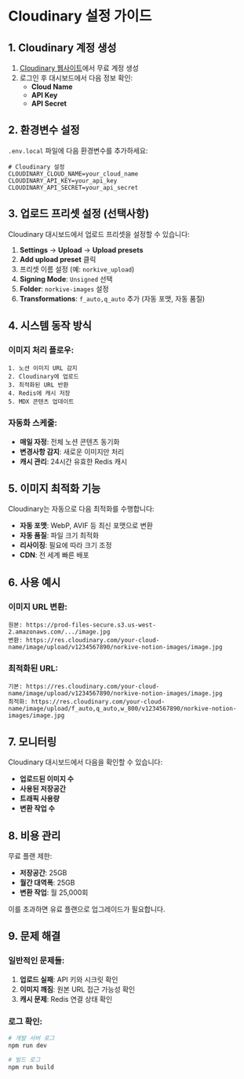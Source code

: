 # Cloudinary 설정 가이드

## 1. Cloudinary 계정 생성

1. [Cloudinary 웹사이트](https://cloudinary.com/)에서 무료 계정 생성
2. 로그인 후 대시보드에서 다음 정보 확인:
   - **Cloud Name**
   - **API Key**
   - **API Secret**

## 2. 환경변수 설정

`.env.local` 파일에 다음 환경변수를 추가하세요:

```env
# Cloudinary 설정
CLOUDINARY_CLOUD_NAME=your_cloud_name
CLOUDINARY_API_KEY=your_api_key
CLOUDINARY_API_SECRET=your_api_secret
```

## 3. 업로드 프리셋 설정 (선택사항)

Cloudinary 대시보드에서 업로드 프리셋을 설정할 수 있습니다:

1. **Settings** → **Upload** → **Upload presets**
2. **Add upload preset** 클릭
3. 프리셋 이름 설정 (예: `norkive_upload`)
4. **Signing Mode**: `Unsigned` 선택
5. **Folder**: `norkive-images` 설정
6. **Transformations**: `f_auto,q_auto` 추가 (자동 포맷, 자동 품질)

## 4. 시스템 동작 방식

### 이미지 처리 플로우:
```
1. 노션 이미지 URL 감지
2. Cloudinary에 업로드
3. 최적화된 URL 반환
4. Redis에 캐시 저장
5. MDX 콘텐츠 업데이트
```

### 자동화 스케줄:
- **매일 자정**: 전체 노션 콘텐츠 동기화
- **변경사항 감지**: 새로운 이미지만 처리
- **캐시 관리**: 24시간 유효한 Redis 캐시

## 5. 이미지 최적화 기능

Cloudinary는 자동으로 다음 최적화를 수행합니다:

- **자동 포맷**: WebP, AVIF 등 최신 포맷으로 변환
- **자동 품질**: 파일 크기 최적화
- **리사이징**: 필요에 따라 크기 조정
- **CDN**: 전 세계 빠른 배포

## 6. 사용 예시

### 이미지 URL 변환:
```
원본: https://prod-files-secure.s3.us-west-2.amazonaws.com/.../image.jpg
변환: https://res.cloudinary.com/your-cloud-name/image/upload/v1234567890/norkive-notion-images/image.jpg
```

### 최적화된 URL:
```
기본: https://res.cloudinary.com/your-cloud-name/image/upload/v1234567890/norkive-notion-images/image.jpg
최적화: https://res.cloudinary.com/your-cloud-name/image/upload/f_auto,q_auto,w_800/v1234567890/norkive-notion-images/image.jpg
```

## 7. 모니터링

Cloudinary 대시보드에서 다음을 확인할 수 있습니다:

- **업로드된 이미지 수**
- **사용된 저장공간**
- **트래픽 사용량**
- **변환 작업 수**

## 8. 비용 관리

무료 플랜 제한:
- **저장공간**: 25GB
- **월간 대역폭**: 25GB
- **변환 작업**: 월 25,000회

이를 초과하면 유료 플랜으로 업그레이드가 필요합니다.

## 9. 문제 해결

### 일반적인 문제들:

1. **업로드 실패**: API 키와 시크릿 확인
2. **이미지 깨짐**: 원본 URL 접근 가능성 확인
3. **캐시 문제**: Redis 연결 상태 확인

### 로그 확인:
```bash
# 개발 서버 로그
npm run dev

# 빌드 로그
npm run build
``` 
